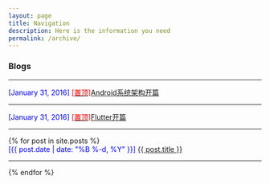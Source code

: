 ```yaml
---
layout: page
title: Navigation
description: Here is the information you need
permalink: /archive/
---
```


### Blogs
<hr>
<div class="post-preview">
    <font color="blue">[January 31, 2016]  </font>
     <a target="_blank" href="http://gityuan.com/android/"><font color="#EE0000">[置顶]</font>Android系统架构开篇</a>
</div>
<hr>
<div class="post-preview">
    <font color="blue">[January 31, 2016]  </font>
     <a target="_blank" href="http://gityuan.com/flutter/"><font color="#EE0000">[置顶]</font>Flutter开篇</a> 
</div>
<hr>
{% for post in site.posts %}
<div class="post-preview">
    <font color="blue">[{{ post.date | date: "%B %-d, %Y" }}]  </font>
     <a target="_blank" href="{{ post.url | prepend: site.baseurl }}"> {{ post.title }}  </a>
</div>
<hr>
{% endfor %}

